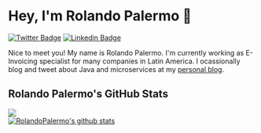# Hey, I'm Rolando Palermo 👋

[![Twitter Badge](https://img.shields.io/badge/-@RolandoPalermo-1ca0f1?style=flat-square&labelColor=1ca0f1&logo=twitter&logoColor=white&link=https://twitter.com/rolandopalermo)](https://twitter.com/rolandopalermo) 
[![Linkedin Badge](https://img.shields.io/badge/-RolandoPalermo-blue?style=flat-square&logo=Linkedin&logoColor=white&link=https://www.linkedin.com/in/rolandopalermo/)](https://www.linkedin.com/in/rolandopalermo/)

Nice to meet you! My name is Rolando Palermo. I'm currently working as E-Invoicing specialist for many companies in Latin America. I ocassionally blog and tweet about Java and microservices at my [personal blog](http://blog.rolandopalermo.com/).

## Rolando Palermo's GitHub Stats
<a href="https://github.com/rolandopalermo/github-readme-stats">
  <img align="center" src="https://github-readme-stats.anuraghazra1.vercel.app/api/top-langs/?username=rolandopalermo&theme=radical&hide=glsl,python" />
</a>
<br/>
<a href="https://github.com/rolandopalermo/github-readme-stats">
  <img align="center" src="https://github-readme-stats.anuraghazra1.vercel.app/api?username=rolandopalermo&show_icons=true&theme=radical&line_height=27" alt="RolandoPalermo's github stats" />
</a>